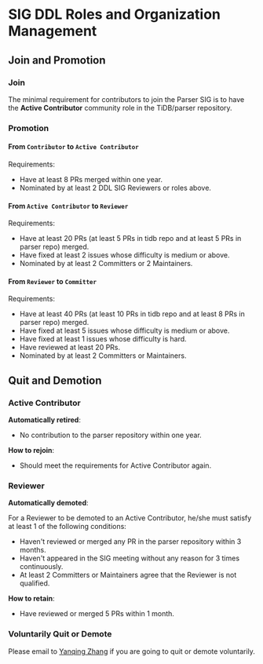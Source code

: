 # SIG DDL Roles and Organization Management

## Join and Promotion

### Join

The minimal requirement for contributors to join the Parser SIG is to have
the **Active Contributor** community role in the TiDB/parser repository.

### Promotion

#### From `Contributor` to `Active Contributor`

Requirements:

* Have at least 8 PRs merged within one year.
* Nominated by at least 2 DDL SIG Reviewers or roles above.

#### From `Active Contributor` to `Reviewer`

Requirements:

* Have at least 20 PRs (at least 5 PRs in tidb repo and at least 5 PRs in parser repo) merged.
* Have fixed at least 2 issues whose difficulty is medium or above.
* Nominated by at least 2 Committers or 2 Maintainers.

#### From `Reviewer` to `Committer`

Requirements:

* Have at least 40 PRs (at least 10 PRs in tidb repo and at least 8 PRs in parser repo) merged.
* Have fixed at least 5 issues whose difficulty is medium or above.
* Have fixed at least 1 issues whose difficulty is hard.
* Have reviewed at least 20 PRs.
* Nominated by at least 2 Committers or Maintainers.

## Quit and Demotion

### Active Contributor

**Automatically retired**:

* No contribution to the parser repository within one year.

**How to rejoin**:

* Should meet the requirements for Active Contributor again.

### Reviewer

**Automatically demoted**:

For a Reviewer to be demoted to an Active Contributor,  he/she must satisfy at
least 1 of the following conditions:

* Haven't reviewed or merged any PR in the parser repository within 3 months.
* Haven't appeared in the SIG meeting without any reason for 3 times continuously.
* At least 2 Committers or Maintainers agree that the Reviewer is not qualified.

**How to retain**:

* Have reviewed or merged 5 PRs within 1 month.

### Voluntarily Quit or Demote

Please email to [Yanqing Zhang](mailto:zhangyanqing@pingcap.com) if you are
going to quit or demote voluntarily.
